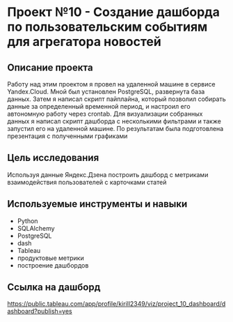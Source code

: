 # Проект №10 - Создание дашборда по пользовательским событиям для агрегатора новостей

## Описание проекта
Работу над этим проектом я провел на удаленной машине в сервисе Yandex.Cloud. Мной был установлен PostgreSQL, развернута база данных. Затем я написал скрипт пайплайна, который позволил собирать данные за определенный временной период, и настроил его автономную работу через crontab. Для визуализации собранных данных я написал скрипт дашборда с несколькими фильтрами и также запустил его на удаленной машине. По результатам была подготовлена презентация с полученными графиками

## Цель исследования 
Используя данные Яндекс.Дзена построить дашборд с метриками взаимодействия пользователей с карточками статей

## Используемые инструменты и навыки
* Python
* SQLAlchemy
* PostgreSQL
* dash
* Tableau
* продуктовые метрики
* построение дашбордов

## Ссылка на дашборд

https://public.tableau.com/app/profile/kirill2349/viz/project_10_dashboard/dashboard?publish=yes
